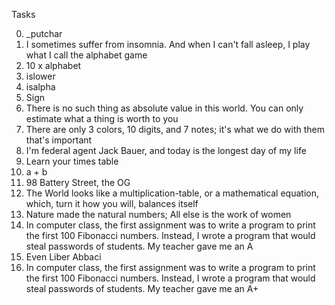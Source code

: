 Tasks

0. \_putchar
1. I sometimes suffer from insomnia. And when I can't fall asleep, I play what I call the alphabet game
1. 10 x alphabet
1. islower
1. isalpha
1. Sign
1. There is no such thing as absolute value in this world. You can only estimate what a thing is worth to you
1. There are only 3 colors, 10 digits, and 7 notes; it's what we do with them that's important
1. I'm federal agent Jack Bauer, and today is the longest day of my life
1. Learn your times table
1. a + b
1. 98 Battery Street, the OG
1. The World looks like a multiplication-table, or a mathematical equation, which, turn it how you will, balances itself
1. Nature made the natural numbers; All else is the work of women
1. In computer class, the first assignment was to write a program to print the first 100 Fibonacci numbers. Instead, I wrote a program that would steal passwords of students. My teacher gave me an A
1. Even Liber Abbaci
1. In computer class, the first assignment was to write a program to print the first 100 Fibonacci numbers. Instead, I wrote a program that would steal passwords of students. My teacher gave me an A+
